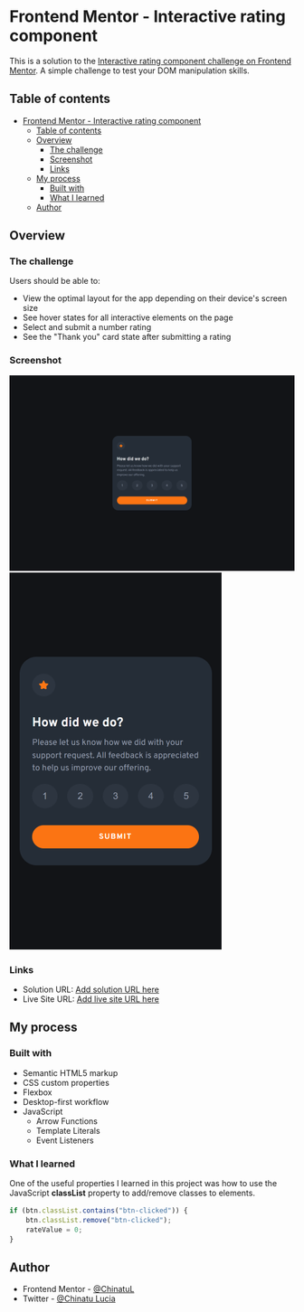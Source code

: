 # Frontend Mentor - Interactive rating component

This is a solution to the [Interactive rating component challenge on Frontend Mentor](https://www.frontendmentor.io/challenges/interactive-rating-component-koxpeBUmI). A simple challenge to test your DOM manipulation skills.

## Table of contents

-   [Frontend Mentor - Interactive rating component](#frontend-mentor---interactive-rating-component)
    -   [Table of contents](#table-of-contents)
    -   [Overview](#overview)
        -   [The challenge](#the-challenge)
        -   [Screenshot](#screenshot)
        -   [Links](#links)
    -   [My process](#my-process)
        -   [Built with](#built-with)
        -   [What I learned](#what-i-learned)
    -   [Author](#author)

## Overview

### The challenge

Users should be able to:

-   View the optimal layout for the app depending on their device's screen size
-   See hover states for all interactive elements on the page
-   Select and submit a number rating
-   See the "Thank you" card state after submitting a rating

### Screenshot

![](./screenshots/desktop-design.png)
![](./screenshots/mobile-design.png)

### Links

-   Solution URL: [Add solution URL here](https://github.com/ChinatuL)
-   Live Site URL: [Add live site URL here](https://chinatul.github.io/Interactive-Rating-Component/)

## My process

### Built with

-   Semantic HTML5 markup
-   CSS custom properties
-   Flexbox
-   Desktop-first workflow
-   JavaScript
    -   Arrow Functions
    -   Template Literals
    -   Event Listeners

### What I learned

One of the useful properties I learned in this project was how to use the JavaScript **classList** property to add/remove classes to elements.

```js
if (btn.classList.contains("btn-clicked")) {
    btn.classList.remove("btn-clicked");
    rateValue = 0;
}
```

## Author

-   Frontend Mentor - [@ChinatuL](https://www.frontendmentor.io/profile/ChinatuL)
-   Twitter - [@Chinatu Lucia](https://www.twitter.com/ChinatuLucia)
